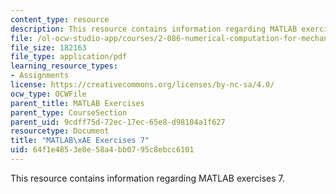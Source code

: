 ```yaml
---
content_type: resource
description: This resource contains information regarding MATLAB exercises 7.
file: /ol-ocw-studio-app/courses/2-086-numerical-computation-for-mechanical-engineers-fall-2012/64f1e4853e8e58a4bb0795c8ebcc6101_MIT2_086F12_matlab_ex7.pdf
file_size: 182163
file_type: application/pdf
learning_resource_types:
- Assignments
license: https://creativecommons.org/licenses/by-nc-sa/4.0/
ocw_type: OCWFile
parent_title: MATLAB Exercises
parent_type: CourseSection
parent_uid: 9cdff75d-72ec-17ec-65e8-d98104a1f627
resourcetype: Document
title: "MATLAB\xAE Exercises 7"
uid: 64f1e485-3e8e-58a4-bb07-95c8ebcc6101
---
```

This resource contains information regarding MATLAB exercises 7.